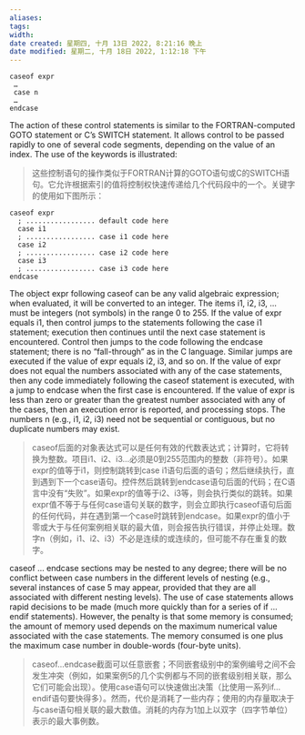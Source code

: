 ```yaml
---
aliases: 
tags: 
width:
date created: 星期四, 十月 13日 2022, 8:21:16 晚上
date modified: 星期二, 十月 18日 2022, 1:12:18 下午
---
```

```fish
caseof expr  
 … 
 case n  
 … 
endcase
```

The action of these control statements is similar to the FORTRAN-computed GOTO statement or C’s SWITCH statement. It allows control to be passed rapidly to one of several code segments, depending on the value of an index. The use of the keywords is illustrated:
>这些控制语句的操作类似于FORTRAN计算的GOTO语句或C的SWITCH语句。它允许根据索引的值将控制权快速传递给几个代码段中的一个。关键字的使用如下图所示：

```fish
caseof expr
  ; ................. default code here
  case i1
  ; ................. case i1 code here
  case i2
  ; ................. case i2 code here
  case i3
  ; ................. case i3 code here
endcase
```

The object expr following caseof can be any valid algebraic expression; when evaluated, it will be converted to an integer. The items i1, i2, i3, … must be integers (not symbols) in the range 0 to 255. If the value of expr equals i1, then control jumps to the statements following the case i1 statement; execution then continues until the next case statement is encountered. Control then jumps to the code following the endcase statement; there is no “fall-through” as in the C language. Similar jumps are executed if the value of expr equals i2, i3, and so on. If the value of expr does not equal the numbers associated with any of the case statements, then any code immediately following the caseof statement is executed, with a jump to endcase when the first case is encountered. If the value of expr is less than zero or greater than the greatest number associated with any of the cases, then an execution error is reported, and processing stops. The numbers n (e.g., i1, i2, i3) need not be sequential or contiguous, but no duplicate numbers may exist.
>caseof后面的对象表达式可以是任何有效的代数表达式；计算时，它将转换为整数。项目i1、i2、i3…必须是0到255范围内的整数（非符号）。如果expr的值等于i1，则控制跳转到case i1语句后面的语句；然后继续执行，直到遇到下一个case语句。控件然后跳转到endcase语句后面的代码；在C语言中没有“失败”。如果expr的值等于i2、i3等，则会执行类似的跳转。如果expr值不等于与任何case语句关联的数字，则会立即执行caseof语句后面的任何代码，并在遇到第一个case时跳转到endcase。如果expr的值小于零或大于与任何案例相关联的最大值，则会报告执行错误，并停止处理。数字n（例如，i1、i2、i3）不必是连续的或连续的，但可能不存在重复的数字。

caseof … endcase sections may be nested to any degree; there will be no conflict between case numbers in the different levels of nesting (e.g., several instances of case 5 may appear, provided that they are all associated with different nesting levels). The use of case statements allows rapid decisions to be made (much more quickly than for a series of if … endif statements). However, the penalty is that some memory is consumed; the amount of memory used depends on the maximum numerical value associated with the case statements. The memory consumed is one plus the maximum case number in double-words (four-byte units).
>caseof…endcase截面可以任意嵌套；不同嵌套级别中的案例编号之间不会发生冲突（例如，如果案例5的几个实例都与不同的嵌套级别相关联，那么它们可能会出现）。使用case语句可以快速做出决策（比使用一系列if…endif语句要快得多）。然而，代价是消耗了一些内存；使用的内存量取决于与case语句相关联的最大数值。消耗的内存为1加上以双字（四字节单位）表示的最大事例数。